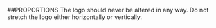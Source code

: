##PROPORTIONS
The logo should never be altered in any way. Do not stretch the logo either horizontally or vertically.